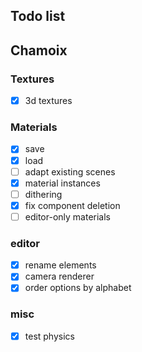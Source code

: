 ## Todo list

## Chamoix

### Textures
- [x] 3d textures

### Materials
- [x] save
- [x] load
- [ ] adapt existing scenes
- [x] material instances
- [ ] dithering
- [x] fix component deletion
- [ ] editor-only materials

### editor
- [x] rename elements
- [x] camera renderer
- [x] order options by alphabet

### misc
- [x] test physics

